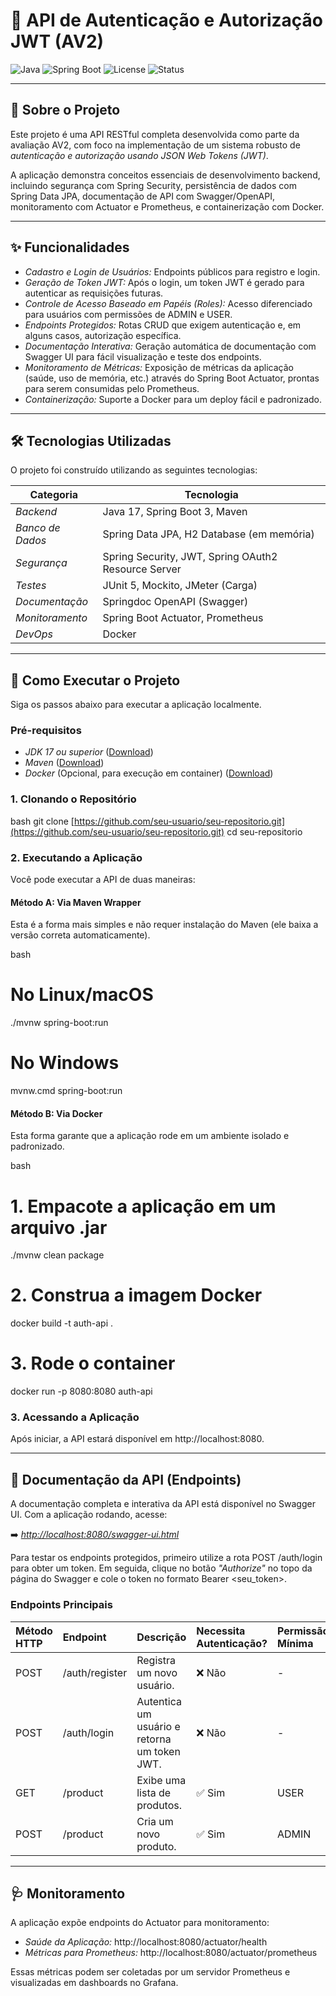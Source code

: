 # 🚀 API de Autenticação e Autorização JWT (AV2)

![Java](https://img.shields.io/badge/Java-17%2B-blue?style=for-the-badge&logo=java)
![Spring Boot](https://img.shields.io/badge/Spring_Boot-3.3.x-green?style=for-the-badge&logo=spring)
![License](https://img.shields.io/badge/License-MIT-yellow?style=for-the-badge)
![Status](https://img.shields.io/badge/Status-Concluído-brightgreen?style=for-the-badge)

---

## 📄 Sobre o Projeto

Este projeto é uma API RESTful completa desenvolvida como parte da avaliação AV2, com foco na implementação de um sistema robusto de *autenticação e autorização usando JSON Web Tokens (JWT)*.

A aplicação demonstra conceitos essenciais de desenvolvimento backend, incluindo segurança com Spring Security, persistência de dados com Spring Data JPA, documentação de API com Swagger/OpenAPI, monitoramento com Actuator e Prometheus, e containerização com Docker.

---

## ✨ Funcionalidades

* *Cadastro e Login de Usuários:* Endpoints públicos para registro e login.
* *Geração de Token JWT:* Após o login, um token JWT é gerado para autenticar as requisições futuras.
* *Controle de Acesso Baseado em Papéis (Roles):* Acesso diferenciado para usuários com permissões de ADMIN e USER.
* *Endpoints Protegidos:* Rotas CRUD que exigem autenticação e, em alguns casos, autorização específica.
* *Documentação Interativa:* Geração automática de documentação com Swagger UI para fácil visualização e teste dos endpoints.
* *Monitoramento de Métricas:* Exposição de métricas da aplicação (saúde, uso de memória, etc.) através do Spring Boot Actuator, prontas para serem consumidas pelo Prometheus.
* *Containerização:* Suporte a Docker para um deploy fácil e padronizado.

---

## 🛠️ Tecnologias Utilizadas

O projeto foi construído utilizando as seguintes tecnologias:

| Categoria                | Tecnologia                                           |
| ------------------------ | ---------------------------------------------------- |
| *Backend* | Java 17, Spring Boot 3, Maven                  |
| *Banco de Dados* | Spring Data JPA, H2 Database (em memória)        |
| *Segurança* | Spring Security, JWT, Spring OAuth2 Resource Server |
| *Testes* | JUnit 5, Mockito, JMeter (Carga)               |
| *Documentação* | Springdoc OpenAPI (Swagger)                        |
| *Monitoramento* | Spring Boot Actuator, Prometheus                 |
| *DevOps* | Docker                                             |

---

## 🚀 Como Executar o Projeto

Siga os passos abaixo para executar a aplicação localmente.

### Pré-requisitos

* *JDK 17 ou superior* ([Download](https://www.oracle.com/java/technologies/downloads/))
* *Maven* ([Download](https://maven.apache.org/download.cgi))
* *Docker* (Opcional, para execução em container) ([Download](https://www.docker.com/products/docker-desktop/))

### 1. Clonando o Repositório

bash
git clone [https://github.com/seu-usuario/seu-repositorio.git](https://github.com/seu-usuario/seu-repositorio.git)
cd seu-repositorio


### 2. Executando a Aplicação

Você pode executar a API de duas maneiras:

#### Método A: Via Maven Wrapper

Esta é a forma mais simples e não requer instalação do Maven (ele baixa a versão correta automaticamente).

bash
# No Linux/macOS
./mvnw spring-boot:run

# No Windows
mvnw.cmd spring-boot:run


#### Método B: Via Docker

Esta forma garante que a aplicação rode em um ambiente isolado e padronizado.

bash
# 1. Empacote a aplicação em um arquivo .jar
./mvnw clean package

# 2. Construa a imagem Docker
docker build -t auth-api .

# 3. Rode o container
docker run -p 8080:8080 auth-api


### 3. Acessando a Aplicação

Após iniciar, a API estará disponível em http://localhost:8080.

---

## 📖 Documentação da API (Endpoints)

A documentação completa e interativa da API está disponível no Swagger UI. Com a aplicação rodando, acesse:

➡️ *[http://localhost:8080/swagger-ui.html](http://localhost:8080/swagger-ui.html)*

Para testar os endpoints protegidos, primeiro utilize a rota POST /auth/login para obter um token. Em seguida, clique no botão *"Authorize"* no topo da página do Swagger e cole o token no formato Bearer <seu_token>.

### Endpoints Principais

| Método HTTP | Endpoint           | Descrição                                 | Necessita Autenticação? | Permissão Mínima |
| :---------- | :----------------- | :---------------------------------------- | :---------------------- | :--------------- |
| POST      | /auth/register   | Registra um novo usuário.                 | ❌ Não                  | -                |
| POST      | /auth/login      | Autentica um usuário e retorna um token JWT. | ❌ Não                  | -                |
| GET       | /product         | Exibe uma lista de produtos.              | ✅ Sim                  | USER           |
| POST      | /product         | Cria um novo produto.                     | ✅ Sim                  | ADMIN          |

---

## 🩺 Monitoramento

A aplicação expõe endpoints do Actuator para monitoramento:

* *Saúde da Aplicação:* http://localhost:8080/actuator/health
* *Métricas para Prometheus:* http://localhost:8080/actuator/prometheus

Essas métricas podem ser coletadas por um servidor Prometheus e visualizadas em dashboards no Grafana.
